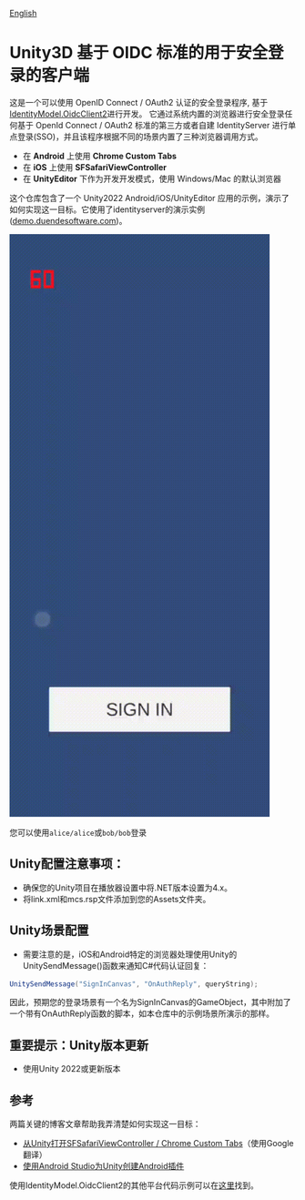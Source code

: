 [English](./README.md)
# Unity3D 基于 OIDC 标准的用于安全登录的客户端

这是一个可以使用 OpenID Connect / OAuth2 认证的安全登录程序, 基于[IdentityModel.OidcClient2](https://github.com/IdentityModel/IdentityModel.OidcClient2)进行开发。
它通过系统内置的浏览器进行安全登录任何基于 OpenId Connect / OAuth2 标准的第三方或者自建 IdentityServer 进行单点登录(SSO)，并且该程序根据不同的场景内置了三种浏览器调用方式。

* 在 **Android** 上使用 **Chrome Custom Tabs**
* 在 **iOS** 上使用 **SFSafariViewController**
* 在 **UnityEditor** 下作为开发开发模式，使用 Windows/Mac 的默认浏览器

这个仓库包含了一个 Unity2022 Android/iOS/UnityEditor 应用的示例，演示了如何实现这一目标。它使用了identityserver的演示实例([demo.duendesoftware.com](https://demo.duendesoftware.com/))。

![DEMO](./DEMO.gif)

您可以使用`alice/alice`或`bob/bob`登录

## Unity配置注意事项：

* 确保您的Unity项目在播放器设置中将.NET版本设置为4.x。
* 将link.xml和mcs.rsp文件添加到您的Assets文件夹。

## Unity场景配置

* 需要注意的是，iOS和Android特定的浏览器处理使用Unity的UnitySendMessage()函数来通知C#代码认证回复：

```csharp
UnitySendMessage("SignInCanvas", "OnAuthReply", queryString);
```

因此，预期您的登录场景有一个名为SignInCanvas的GameObject，其中附加了一个带有OnAuthReply函数的脚本，如本仓库中的示例场景所演示的那样。


## 重要提示：Unity版本更新

* 使用Unity 2022或更新版本

## 参考

两篇关键的博客文章帮助我弄清楚如何实现这一目标：

* [从Unity打开SFSafariViewController / Chrome Custom Tabs](https://qiita.com/lucifuges/items/b17d602417a9a249689f)（使用Google翻译）
* [使用Android Studio为Unity创建Android插件](http://www.thegamecontriver.com/2015/04/android-plugin-unity-android-studio.html)

使用IdentityModel.OidcClient2的其他平台代码示例可以在[这里](https://github.com/IdentityModel/IdentityModel.OidcClient.Samples)找到。
